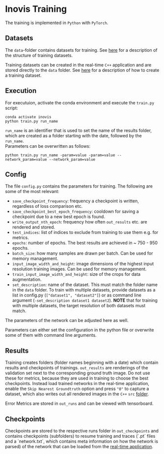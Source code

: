 # Inovis Training

The training is implemented in ```Python``` with ```PyTorch```. 

## Datasets
The `data`-folder contains datasets for training. See [here](./data/) for a description of  the structure of training datasets.

Training datasets can be created in the real-time `C++` application and are stored directly to the `data` folder. See [here](../neural-point-rendering-cpp/) for a description of how to create a training dataset. 

## Execution

For executuion, activate the conda environment and execute the ```train.py``` script:
```
conda activate inovis
python train.py run_name
```
```run_name``` is an identifier that is used to set the name of the results folder, which are created as a folder starting with the date, followed by the ```run_name```.\
Parameters can be overwritten as follows:
```
python train.py run_name -param=value -param=value --network_param=value --network_param=value
```

## Config

The file ```config.py``` contains the parameters for training. The following are some of the most relevant:

* ```save_checkpoint_frequency```: frequency a checkpoint is written, regardless of loss comparison etc.
* ```save_checkpoint_best_epoch_frequency```: cooldown for saving a checkpoint due to a new best epoch is found. 
* ```write_output_nth_epoch```: frequency how often ```out_results``` etc. are rendered and stored.
* ```test_indices```: list of indices to exclude from training to use them e.g. for metrics.
* ```epochs```: number of epochs. The best results are achieved in ~ 750 - 950 epochs.
* ```batch_size```: how many samples are drawn per batch. Can be used for memory management.
* ```input_image_width_and_height```: image dimensions of the highest input resolution training images. Can be used for memory management.
* ```train_input_image_width_and_height```: size of the crops for data augmentation.
* ```set_description```: name of the dataset. This must match the folder name in the ```data``` folder. To train with multiple datasets, provide datasets as a list in config.py (`["dataset1", "dataset2"]`) or as command line argument (`-set_description dataset1 dataset2`). **NOTE** that for training with multiple datasets, the target resolution of both datasets must match.
  
The parameters of the network can be adjusted here as well.

Parameters can either set the configuration in the python file or overwrite some of them with command line arguments.

## Results
Training creates folders (folder names beginning with a date) which contain results and checkpoints of trainings. ```out_results``` are renderings of the validation set next to the corresponding ground truth image. Do not use these for metrics, because they are used in training to choose the best checkpoints. Instead load trained networks in the real-time application, enable the ```Skip Nearest Groundtruth``` option and press ```"0"``` to capture a dataset, which also writes out all rendered images in the ```C++``` ```src``` [folder](../neural-point-rendering-cpp/src/).

Error Metrics are stored in `out_runs` and can be viewed with tensorboard. 

## Checkpoints
Checkpoints are stored to the respective runs folder in `out_checkpoints` and contains checkpoints (subfolders) to resume training and traces (´.pt´ files and a ´network.txt´, which contains meta information on how the network is parsed) of the network that can be loaded from the [real-time application](../neural-point-rendering-cpp/).
